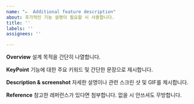 ```yaml
---
name: "✏️  Additional feature description"
about: 추가적인 기능 설명이 필요할 시 사용합니다.
title: ''
labels: ''
assignees: ''

---
```


**Overview**
설계 목적을 간단히 나열합니다.

**KeyPoint**
기능에 대한 주요 키워드 및 간단한 문장으로 제시합니다.

**Description & screenshot**
자세한 설명이나 관련 스크린 샷 및 GIF를 제시합니다.

**Reference**
참고한 레퍼런스가 있다면 첨부합니다.
없을 시 안쓰셔도 무방합니다.
